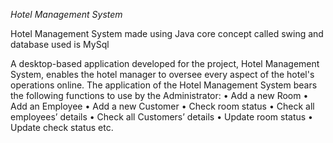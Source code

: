 *Hotel Management System*

Hotel Management System made using Java core concept called swing and database used is MySql

A desktop-based application developed for the project, Hotel Management System, enables the
hotel manager to oversee every aspect of the hotel's operations online. The application of the Hotel Management
System bears the following functions to use by the Administrator:
• Add a new Room
• Add an Employee
• Add a new Customer
• Check room status
• Check all employees’ details
• Check all Customers’ details
• Update room status
• Update check status etc.
